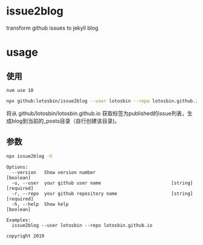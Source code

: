 # issue2blog
transform github issues to jekyll blog

# usage
## 使用
```
nvm use 10
```
```bash
npx github:lotosbin/issue2blog --user lotosbin --repo lotosbin.github.io
```
将从 github/lotosbin/lotosbin.github.io 获取标签为published的issue列表，生成blog到当前的_posts目录（自行创建该目录)。


## 参数

```bash
npx issue2blog -h
```

```
Options:
  --version   Show version number                                      [boolean]
  -u, --user  your github user name                          [string] [required]
  -r, --repo  your github repository name                    [string] [required]
  -h, --help  Show help                                                [boolean]

Examples:
  issue2blog --user lotosbin --repo lotosbin.github.io

copyright 2019
```
